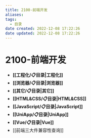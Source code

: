 ```yaml
---
title: 2100-前端开发
aliases:
tags:
  - 目录
date created: 2022-12-08 17:22:26
date updated: 2022-12-08 17:22:26
---
```


# 2100-前端开发

- **[[工程化/📋目录|工程化]]**
- **[[浏览器/📋目录|浏览器]]**
- **[[其它/📋目录|其它]]**
- **[[HTML&CSS/📋目录|HTML&CSS]]**
- **[[JavaScript/📋目录|JavaScript]]**
- **[[UniApp/📋目录|UniApp]]**
- **[[Vue/📋目录|Vue]]**
- [[前端三大件兼容性查询]]
